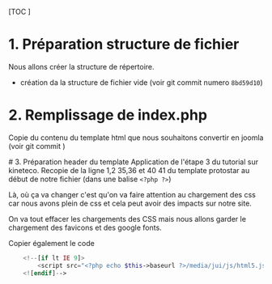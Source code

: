 [TOC ] 
# 1. Préparation structure de fichier
Nous allons créer la structure de répertoire. 
- création da la structure de fichier vide (voir git commit numero `8bd59d10`)

# 2. Remplissage de index.php 
Copie du contenu du template html que nous souhaitons convertir en joomla (voir git commit )


# 3. Préparation header du template
Application de l'étape 3 du tutorial sur kineteco.
Recopie de la ligne 1,2 35,36 et 40 41 du template protostar au début de notre fichier (dans une balise `<?php ?>`)

Là, où ça va changer c'est qu'on va faire attention au chargement des css car nous avons plein de css et cela peut avoir des impacts sur notre site. 

On va tout effacer les chargements des CSS mais nous allons garder le chargement des favicons et des google fonts. 

Copier également le code 
```php 
    <!--[if lt IE 9]>
        <script src="<?php echo $this->baseurl ?>/media/jui/js/html5.js"></script>
    <![endif]-->
```